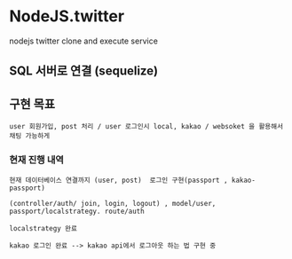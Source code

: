 # NodeJS.twitter
nodejs twitter clone and execute service 


## SQL 서버로 연결 (sequelize)


## 구현 목표

    user 회원가입, post 처리 / user 로그인시 local, kakao / websoket 을 활용해서 채팅 가능하게

### 현재 진행 내역

    현재 데이터베이스 연결까지 (user, post)  로그인 구현(passport , kakao-passport) 
    
    (controller/auth/ join, login, logout) , model/user, passport/localstrategy. route/auth

    localstrategy 완료 

    kakao 로그인 완료 --> kakao api에서 로그아웃 하는 법 구현 중

